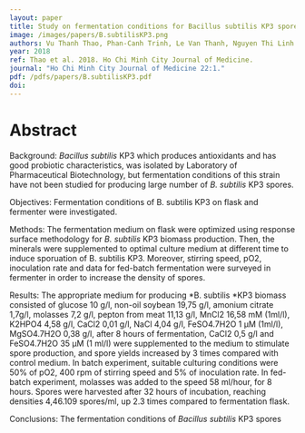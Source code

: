```yaml
---
layout: paper
title: Study on fermentation conditions for Bacillus subtilis KP3 spores production activity
image: /images/papers/B.subtilisKP3.png
authors: Vu Thanh Thao, Phan-Canh Trinh, Le Van Thanh, Nguyen Thi Linh Giang, and Tran Cat Dong
year: 2018
ref: Thao et al. 2018. Ho Chi Minh City Journal of Medicine.
journal: "Ho Chi Minh City Journal of Medicine 22:1."
pdf: /pdfs/papers/B.subtilisKP3.pdf
doi: 
---
```


# Abstract

Background: *Bacillus subtilis* KP3 which produces antioxidants and has good probiotic characteristics, was isolated by Laboratory of Pharmaceutical Biotechnology, but fermentation conditions of this strain have not been studied for producing large number of *B. subtilis* KP3 spores. 

Objectives: Fermentation conditions of B. subtilis KP3 on flask and fermenter were investigated. 

Methods: The fermentation medium on flask were optimized using response surface methodology for *B. subtilis* KP3 biomass production. Then, the minerals were supplemented to optimal culture medium at different time to induce sporuation of B. subtilis KP3. Moreover, stirring speed, pO2, inoculation rate and data for fed-batch fermentation were surveyed in fermenter in order to increase the density of spores. 

Results: The appropriate medium for producing *B. subtilis *KP3 biomass consisted of glucose 10 g/l, non-oil soybean 19,75 g/l, amonium citrate 1,7g/l, molasses 7,2 g/l, pepton from meat 11,13 g/l, MnCl2 16,58 mM (1ml/l), K2HPO4 4,58 g/l, CaCl2 0,01 g/l, NaCl 4,04 g/l, FeSO4.7H2O 1 μM (1ml/l), MgSO4.7H2O 0,38 g/l, after 8 hours of fermentation, CaCl2 0,5 g/l and FeSO4.7H2O 35 μM (1 ml/l) were supplemented to the medium to stimulate spore production, and spore yields increased by 3 times compared with control medium. In batch experiment, suitable culturing conditions were 50% of pO2, 400 rpm of stirring speed and 5% of inoculation rate. In fed-batch experiment, molasses was added to the speed 58 ml/hour, for 8 hours. Spores were harvested after 32 hours of incubation, reaching densities 4,46.109 spores/ml, up 2.3 times compared to fermentation flask. 

Conclusions: The fermentation conditions of *Bacillus subtilis* KP3 spores

